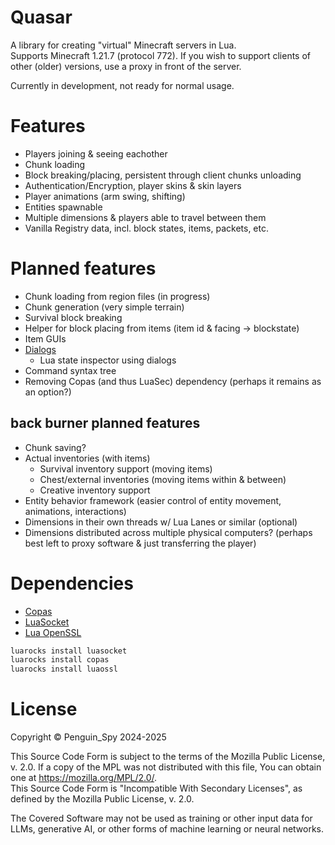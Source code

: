 # Quasar
A library for creating "virtual" Minecraft servers in Lua.  
Supports Minecraft 1.21.7 (protocol 772). If you wish to support clients of other (older) versions, use a proxy in front of the server.

Currently in development, not ready for normal usage.

# Features
- Players joining & seeing eachother
- Chunk loading
- Block breaking/placing, persistent through client chunks unloading
- Authentication/Encryption, player skins & skin layers
- Player animations (arm swing, shifting)
- Entities spawnable
- Multiple dimensions & players able to travel between them
- Vanilla Registry data, incl. block states, items, packets, etc.

# Planned features
- Chunk loading from region files (in progress)
- Chunk generation (very simple terrain)
- Survival block breaking
- Helper for block placing from items (item id & facing -> blockstate)
- Item GUIs
- [Dialogs](https://minecraft.wiki/w/Dialog)
  - Lua state inspector using dialogs
- Command syntax tree
- Removing Copas (and thus LuaSec) dependency (perhaps it remains as an option?)

## back burner planned features
- Chunk saving?
- Actual inventories (with items)
  - Survival inventory support (moving items)
  - Chest/external inventories (moving items within & between)
  - Creative inventory support
- Entity behavior framework (easier control of entity movement, animations, interactions)
- Dimensions in their own threads w/ Lua Lanes or similar (optional)
- Dimensions distributed across multiple physical computers? (perhaps best left to proxy software & just transferring the player)

# Dependencies
- [Copas](https://lunarmodules.github.io/copas/index.html)
- [LuaSocket](https://lunarmodules.github.io/luasocket/index.html)
- [Lua OpenSSL](https://25thandclement.com/~william/projects/luaossl.html)
```sh
luarocks install luasocket
luarocks install copas
luarocks install luaossl
```

# License
Copyright © Penguin_Spy 2024-2025  

This Source Code Form is subject to the terms of the Mozilla Public
License, v. 2.0. If a copy of the MPL was not distributed with this
file, You can obtain one at https://mozilla.org/MPL/2.0/.  
This Source Code Form is "Incompatible With Secondary Licenses", as
defined by the Mozilla Public License, v. 2.0.

The Covered Software may not be used as training or other input data
for LLMs, generative AI, or other forms of machine learning or neural
networks.
